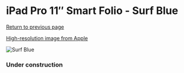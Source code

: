 # iPad Pro 11″ Smart Folio - Surf Blue

[Return to previous page](/ipad_pro4)

[High-resolution image from Apple](https://store.storeimages.cdn-apple.com/8756/as-images.apple.com/is/MXT62?wid=4500&hei=4500&fmt=png)

<div style="width: 384px"><img src="/everypreview/MXT62.png" alt="Surf Blue"></div>

### Under construction
